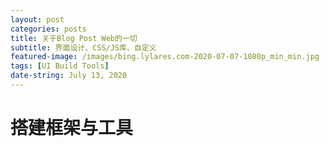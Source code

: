 ```yaml
---
layout: post
categories: posts
title: 关于Blog Post Web的一切
subtitle: 界面设计、CSS/JS库、自定义
featured-image: /images/bing.lylares.com-2020-07-07-1080p_min_min.jpg
tags: [UI Build Tools]
date-string: July 13, 2020
---
```


# 搭建框架与工具